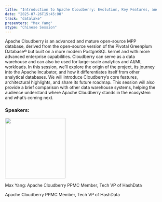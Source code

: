 ```yaml
---
title: "Introduction to Apache Cloudberry: Evolution, Key Features, and Roadmap"
date: "2025-07-26T15:45:00"
track: "datalake"
presenters: "Max Yang"
stype: "Chinese Session"
---
```


Apache Cloudberry is an advanced and mature open-source MPP database, derived from the open-source version of the Pivotal Greenplum Database® but built on a more modern PostgreSQL kernel and with more advanced enterprise capabilities. Cloudberry can serve as a data warehouse and can also be used for large-scale analytics and AI/ML workloads.
In this session, we’ll explore the origin of the project, its journey into the Apache Incubator, and how it differentiates itself from other analytical databases. We will introduce Cloudberry’s core features, architectural highlights, and share its future roadmap. This session will also provide a brief comparison with other data warehouse systems, helping the audience understand where Apache Cloudberry stands in the ecosystem and what’s coming next.

### Speakers:


<img src="https://sessionize.com/image/7d99-400o400o1-KXGZ6fS6aQcuWW63gVwjQs.jpg" width="200" /><br/>

Max Yang: Apache Cloudberry PPMC Member, Tech VP of HashData

Apache Cloudberry PPMC Member, Tech VP of HashData